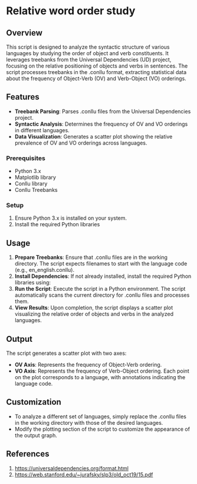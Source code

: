 # Relative word order study

## Overview
This script is designed to analyze the syntactic structure of various languages by studying the order of object and verb constituents. It leverages treebanks from the Universal Dependencies (UD) project, focusing on the relative positioning of objects and verbs in sentences. The script processes treebanks in the .conllu format, extracting statistical data about the frequency of Object-Verb (OV) and Verb-Object (VO) orderings.

## Features
- **Treebank Parsing**: Parses .conllu files from the Universal Dependencies project.
- **Syntactic Analysis**: Determines the frequency of OV and VO orderings in different languages.
- **Data Visualization**: Generates a scatter plot showing the relative prevalence of OV and VO orderings across languages.

### Prerequisites
- Python 3.x
- Matplotlib library
- Conllu library
- Conllu Treebanks

### Setup
1. Ensure Python 3.x is installed on your system.
2. Install the required Python libraries


## Usage
1. **Prepare Treebanks**: Ensure that .conllu files are in the working directory. The script expects filenames to start with the language code (e.g., en_english.conllu).
2. **Install Dependencies**: If not already installed, install the required Python libraries using:
3. **Run the Script**: Execute the script in a Python environment. The script automatically scans the current directory for .conllu files and processes them.
4. **View Results**: Upon completion, the script displays a scatter plot visualizing the relative order of objects and verbs in the analyzed languages.

## Output
The script generates a scatter plot with two axes:
- **OV Axis**: Represents the frequency of Object-Verb ordering.
- **VO Axis**: Represents the frequency of Verb-Object ordering.
Each point on the plot corresponds to a language, with annotations indicating the language code.

## Customization
- To analyze a different set of languages, simply replace the .conllu files in the working directory with those of the desired languages.
- Modify the plotting section of the script to customize the appearance of the output graph.


## References
1. https://universaldependencies.org/format.html
2. https://web.stanford.edu/~jurafsky/slp3/old_oct19/15.pdf

